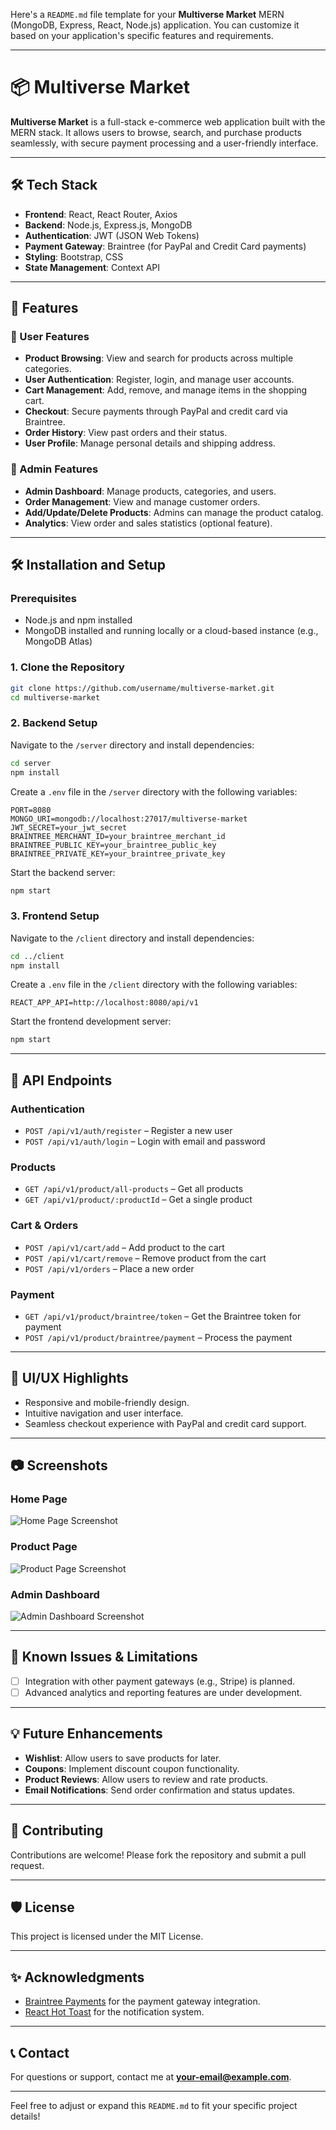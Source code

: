 Here's a `README.md` file template for your **Multiverse Market** MERN (MongoDB, Express, React, Node.js) application. You can customize it based on your application's specific features and requirements.

---

# 📦 Multiverse Market

**Multiverse Market** is a full-stack e-commerce web application built with the MERN stack. It allows users to browse, search, and purchase products seamlessly, with secure payment processing and a user-friendly interface.

---

## 🛠️ Tech Stack

- **Frontend**: React, React Router, Axios
- **Backend**: Node.js, Express.js, MongoDB
- **Authentication**: JWT (JSON Web Tokens)
- **Payment Gateway**: Braintree (for PayPal and Credit Card payments)
- **Styling**: Bootstrap, CSS
- **State Management**: Context API

---

## 🚀 Features

### 🛒 User Features
- **Product Browsing**: View and search for products across multiple categories.
- **User Authentication**: Register, login, and manage user accounts.
- **Cart Management**: Add, remove, and manage items in the shopping cart.
- **Checkout**: Secure payments through PayPal and credit card via Braintree.
- **Order History**: View past orders and their status.
- **User Profile**: Manage personal details and shipping address.

### 🔧 Admin Features
- **Admin Dashboard**: Manage products, categories, and users.
- **Order Management**: View and manage customer orders.
- **Add/Update/Delete Products**: Admins can manage the product catalog.
- **Analytics**: View order and sales statistics (optional feature).

---

## 🛠️ Installation and Setup

### Prerequisites
- Node.js and npm installed
- MongoDB installed and running locally or a cloud-based instance (e.g., MongoDB Atlas)

### 1. Clone the Repository
```bash
git clone https://github.com/username/multiverse-market.git
cd multiverse-market
```

### 2. Backend Setup
Navigate to the `/server` directory and install dependencies:
```bash
cd server
npm install
```

Create a `.env` file in the `/server` directory with the following variables:
```env
PORT=8080
MONGO_URI=mongodb://localhost:27017/multiverse-market
JWT_SECRET=your_jwt_secret
BRAINTREE_MERCHANT_ID=your_braintree_merchant_id
BRAINTREE_PUBLIC_KEY=your_braintree_public_key
BRAINTREE_PRIVATE_KEY=your_braintree_private_key
```

Start the backend server:
```bash
npm start
```

### 3. Frontend Setup
Navigate to the `/client` directory and install dependencies:
```bash
cd ../client
npm install
```

Create a `.env` file in the `/client` directory with the following variables:
```env
REACT_APP_API=http://localhost:8080/api/v1
```

Start the frontend development server:
```bash
npm start
```

---

## 📄 API Endpoints

### Authentication
- `POST /api/v1/auth/register` – Register a new user
- `POST /api/v1/auth/login` – Login with email and password

### Products
- `GET /api/v1/product/all-products` – Get all products
- `GET /api/v1/product/:productId` – Get a single product

### Cart & Orders
- `POST /api/v1/cart/add` – Add product to the cart
- `POST /api/v1/cart/remove` – Remove product from the cart
- `POST /api/v1/orders` – Place a new order

### Payment
- `GET /api/v1/product/braintree/token` – Get the Braintree token for payment
- `POST /api/v1/product/braintree/payment` – Process the payment

---

## 🎨 UI/UX Highlights
- Responsive and mobile-friendly design.
- Intuitive navigation and user interface.
- Seamless checkout experience with PayPal and credit card support.

---

## 📷 Screenshots

### Home Page
![Home Page Screenshot](screenshot/homepage.png)

### Product Page
![Product Page Screenshot](screenshot/productpage.png)

### Admin Dashboard
![Admin Dashboard Screenshot](screenshot/admindashboard.png)

---

## 🐛 Known Issues & Limitations
- [ ] Integration with other payment gateways (e.g., Stripe) is planned.
- [ ] Advanced analytics and reporting features are under development.

---

## 💡 Future Enhancements
- **Wishlist**: Allow users to save products for later.
- **Coupons**: Implement discount coupon functionality.
- **Product Reviews**: Allow users to review and rate products.
- **Email Notifications**: Send order confirmation and status updates.

---

## 🤝 Contributing
Contributions are welcome! Please fork the repository and submit a pull request.

---

## 🛡️ License
This project is licensed under the MIT License.

---

## ✨ Acknowledgments
- [Braintree Payments](https://www.braintreepayments.com/) for the payment gateway integration.
- [React Hot Toast](https://react-hot-toast.com/) for the notification system.

---

## 📞 Contact
For questions or support, contact me at **your-email@example.com**.

---

Feel free to adjust or expand this `README.md` to fit your specific project details!
